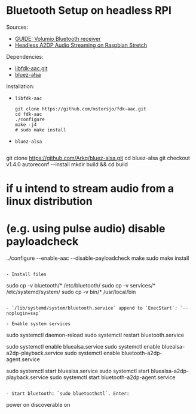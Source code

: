 # Bluetooth Setup on headless RPI

Sources:
- [GUIDE: Volumio Bluetooth receiver](https://volumio.org/forum/volumio-bluetooth-receiver-t8937.html)
- [Headless A2DP Audio Streaming on Raspbian Stretch](https://gist.github.com/mill1000/74c7473ee3b4a5b13f6325e9994ff84c#)

Dependencies:
- [libfdk-aac.git](https://github.com/mstorsjo/fdk-aac)
- [bluez-alsa](https://github.com/Arkq/bluez-alsa)

Installation:
- `libfdk-aac`
  ```
  git clone https://github.com/mstorsjo/fdk-aac.git
  cd fdk-aac
  ./configure
  make -j4 
  # sudo make install
  ```

- `bluez-alsa`
  ```
git clone https://github.com/Arkq/bluez-alsa.git
  cd bluez-alsa
  git checkout v1.4.0
  autoreconf --install
  mkdir build && cd build

  # if u intend to stream audio from a linux distribution 
  # (e.g. using pulse audio) disable payloadcheck
  ../configure --enable-aac --disable-payloadcheck
  make 
  sudo make install
  ```

- Install files
  ```
  sudo cp -v bluetooth/* /etc/bluetooth/
  sudo cp -v services/* /etc/systemd/system/
  sudo cp -v bin/* /usr/local/bin
  ```

- `/lib/systemd/system/bluetooth.service` append to `ExecStart`: `--noplugin=sap`

- Enable system services
  ```
  sudo systemctl daemon-reload
  sudo systemctl restart bluetooth.service

  sudo systemctl enable bluealsa.service
  sudo systemctl enable bluealsa-a2dp-playback.service
  sudo systemctl enable bluetooth-a2dp-agent.service

  sudo systemctl start bluealsa.service
  sudo systemctl start bluealsa-a2dp-playback.service
  sudo systemctl start bluetooth-a2dp-agent.service
  ```

- Start bluetooth: `sudo bluetoothctl`. Enter:
  ```
  power on
  discoverable on
  ```



